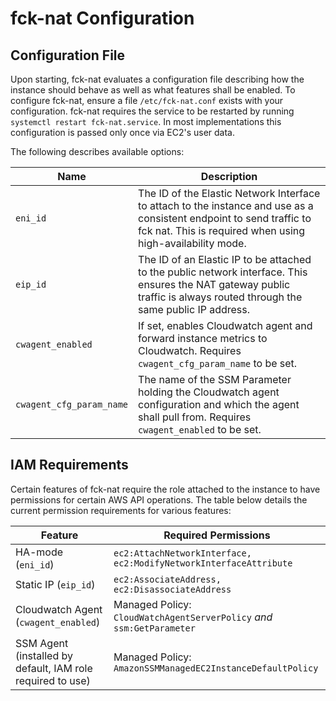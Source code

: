 # fck-nat Configuration

## Configuration File

Upon starting, fck-nat evaluates a configuration file describing how the instance should behave as well as what features
shall be enabled. To configure fck-nat, ensure a file `/etc/fck-nat.conf` exists with your configuration. fck-nat
requires the service to be restarted by running `systemctl restart fck-nat.service`. In most implementations this configuration is
passed only once via EC2's user data.

The following describes available options:

| Name                    | Description |
| ----------------------- | ----------- |
| `eni_id`                | The ID of the Elastic Network Interface to attach to the instance and use as a consistent endpoint to send traffic to fck nat. This is required when using high-availability mode. |
| `eip_id`                | The ID of an Elastic IP to be attached to the public network interface. This ensures the NAT gateway public traffic is always routed through the same public IP address. |
| `cwagent_enabled`       | If set, enables Cloudwatch agent and forward instance metrics to Cloudwatch. Requires `cwagent_cfg_param_name` to be set. |
| `cwagent_cfg_param_name` | The name of the SSM Parameter holding the Cloudwatch agent configuration and which the agent shall pull from. Requires `cwagent_enabled` to be set. |

## IAM Requirements

Certain features of fck-nat require the role attached to the instance to have permissions for certain AWS API
operations. The table below details the current permission requirements for various features:

| Feature | Required Permissions |
| ------- | -------------------- |
| HA-mode (`eni_id`) | `ec2:AttachNetworkInterface, ec2:ModifyNetworkInterfaceAttribute` |
| Static IP (`eip_id`) | `ec2:AssociateAddress, ec2:DisassociateAddress` |
| Cloudwatch Agent (`cwagent_enabled`) | Managed Policy: `CloudWatchAgentServerPolicy` *and* `ssm:GetParameter` |
| SSM Agent (installed by default, IAM role required to use) | Managed Policy: `AmazonSSMManagedEC2InstanceDefaultPolicy` |
